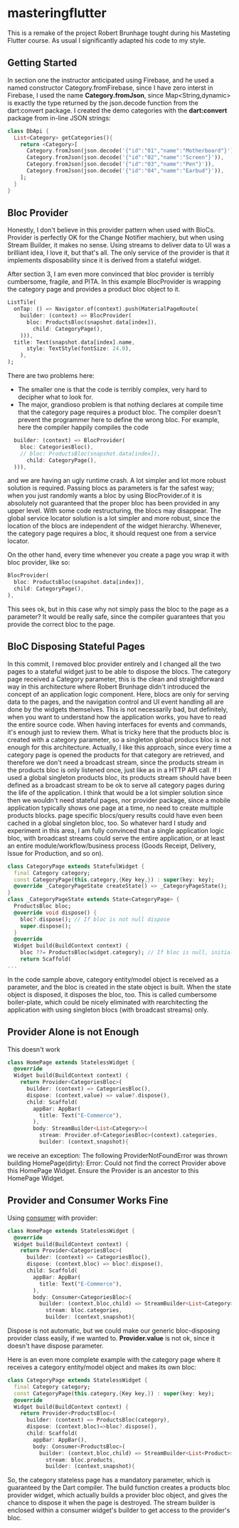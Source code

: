 # masteringflutter

This is a remake of the project Robert Brunhage tought during his Masteting Flutter course. As usual I significantly adapted his code to my style.

## Getting Started

In section one the instructor anticipated using Firebase, and he used a named constructor Category.fromFirebase, since I have zero interst in Firebase, I used the name **Category.fromJson**, since Map<String,dynamic> is exactly the type returned by the json.decode function from the dart:convert package.
I created the demo categories with the **dart:convert** package from in-line JSON strings:
```dart
class DbApi {
  List<Category> getCategories(){
    return <Category>[
      Category.fromJson(json.decode('{"id":"01","name":"Motherboard"}')),
      Category.fromJson(json.decode('{"id":"02","name":"Screen"}')),
      Category.fromJson(json.decode('{"id":"03","name":"Pen"}')),
      Category.fromJson(json.decode('{"id":"04","name":"Earbud"}')),
    ];
  }
}
```

## Bloc Provider
Honestly, I don't believe in this provider pattern when used with BloCs. Provider is perfectly OK for the Change Notifier machiery, but when using Stream Builder, it makes no sense. Using streams to deliver data to UI was a brilliant idea, I love it, but that's all.
The only service of the provider is that it implements disposability since it is derived from a stateful widget.

After section 3, I am even more convinced that bloc provider is terribly cumbersome, fragile, and PITA.
In this example BlocProvider is wrapping the category page and provides 
a product bloc object to it.  
```dart
ListTile(
  onTap: () => Navigator.of(context).push(MaterialPageRoute(
    builder: (context) => BlocProvider(
      bloc: ProductsBloc(snapshot.data[index]),
        child: CategoryPage(),
    ))),
  title: Text(snapshot.data[index].name,
      style: TextStyle(fontSize: 24.0),
    ),
);
```
There are two problems here:
- The smaller one is that the code is terribly complex, very hard to decipher what to look for.
- The major, grandioso problem is that nothing declares at compile time that the category page requires a product bloc. The compiler doesn't prevent the programmer here to define the wrong bloc.
For example, here the compiler happily compiles the code
```dart
  builder: (context) => BlocProvider(
    bloc: CategoriesBloc(),
    // bloc: ProductsBloc(snapshot.data[index]),
      child: CategoryPage(),
  ))),
```
and we are having an ugly runtime crash.
A lot simpler and lot more robust solution is required.
Passing blocs as parameters is far the safest way; when you just randomly wants a bloc by using BlocProvider.of it is absolutely not guaranteed that the proper bloc has been provided in any upper level.
With some code restructuring, the blocs may disappear.
The global service locator solution is a lot simpler and more robust, since the location of the blocs are independent of the widget hierarchy.
Whenever, the category page requires a bloc, it should request one from a service locator.

On the other hand, every time whenever you create a page you wrap it with bloc provider, like so:
```dart
BlocProvider(
  bloc: ProductsBloc(snapshot.data[index]),
  child: CategoryPage(),
),
```
This sees ok, but in this case why not simply pass the bloc to the page as a parameter? It would be really safe, since the compiler guarantees that you provide the correct bloc to the page.

## BloC Disposing Stateful Pages
In this commit, I removed bloc provider entirely and I changed all the two pages to a stateful widget just to be able to dispose the blocs.
The category page received a Category parameter, this is the clean and straightforward way in this architecture where Robert Brunhage didn't introduced the concept of an application logic component.
Here, blocs are only for serving data to the pages, and the navigation control and UI event handling all are done by the widgets themselves.
This is not necessarily bad, but definitely, when you want to understand how the application works, you have to read the entire source code.
When having interfaces for events and commands, it's enough just to review them.
What is tricky here that the products bloc is created with a category parameter, so a singleton global producs bloc is not enough for this architecture. Actually, I like this approach, since every time a category page is opened the products for that category are retrieved, and therefore we don't need a broadcast stream, since the products stream in the products bloc is only listened once, just like as in a HTTP API call. 
If I used a global singleton products bloc, its products stream should have been defined as a broadcast stream to be ok to serve all category pages during the life of the application. 
I think that would be a lot simpler solution since then we wouldn't need stateful pages, nor provider package, since a mobile application typically shows one page at a time, no need to create multiple products blocks. page specific blocs/query results could have even been cached in a global singleton bloc, too.
So whatever hard I study and experiment in this area, I am fully convinced that a single application logic bloc, with broadcast streams could serve the entire application, or at least an entire module/workflow/business process (Goods Receipt, Delivery, Issue for Production, and so on).
```dart
class CategoryPage extends StatefulWidget {
  final Category category;
  const CategoryPage(this.category,{Key key,}) : super(key: key);
  @override _CategoryPageState createState() => _CategoryPageState();
}
class _CategoryPageState extends State<CategoryPage> {
  ProductsBloc bloc;
  @override void dispose() {
    bloc?.dispose(); // If bloc is not null dispose
    super.dispose();
  }
  @override
  Widget build(BuildContext context) {
    bloc ??= ProductsBloc(widget.category); // If bloc is null, initialize it
    return Scaffold(
...      
```
In the code sample above, category entity/model object is received as a parameter, and the bloc is created in the state object is built. When the state object is disposed, it disposes the bloc, too.
This is called cumbersome boiler-plate, which could be nicely eliminated with rearchitecting the application with using singleton blocs (with broadcast streams) only. 

## Provider Alone is not Enough
This doesn't work 
```dart
class HomePage extends StatelessWidget {
  @override
  Widget build(BuildContext context) {
    return Provider<CategoriesBloc>(
      builder: (context) => CategoriesBloc(),
      dispose: (context,value) => value?.dispose(),
      child: Scaffold(
        appBar: AppBar(
          title: Text("E-Commerce"),
        ),
        body: StreamBuilder<List<Category>>(
          stream: Provider.of<CategoriesBloc>(context).categories,
          builder: (context,snapshot){
```
we receive an exception:
The following ProviderNotFoundError was thrown building HomePage(dirty):
Error: Could not find the correct Provider<CategoriesBloc> above this HomePage Widget. Ensure the Provider<CategoriesBloc> is an ancestor to this HomePage Widget.

## Provider and Consumer Works Fine
Using
[consumer](https://flutter.dev/docs/development/data-and-backend/state-mgmt/simple#consumer) with provider:
```dart
class HomePage extends StatelessWidget {
  @override
  Widget build(BuildContext context) {
    return Provider<CategoriesBloc>(
      builder: (context) => CategoriesBloc(),
      dispose: (context,bloc) => bloc?.dispose(),
      child: Scaffold(
        appBar: AppBar(
          title: Text("E-Commerce"),
        ),
        body: Consumer<CategoriesBloc>(
          builder: (context,bloc,child) => StreamBuilder<List<Category>>(
            stream: bloc.categories,
            builder: (context,snapshot){
```
Dispose is not automatic, but we could make our generic bloc-disposing provider class easily, if we wanted to.
**Provider.value** is not ok, since it doesn't have dispose parameter.

Here is an even more complete example with the category page where it receives a category entity/model object and makes its own bloc:
```dart
class CategoryPage extends StatelessWidget {
  final Category category;
  const CategoryPage(this.category,{Key key,}) : super(key: key);
  @override
  Widget build(BuildContext context) {
    return Provider<ProductsBloc>(
      builder: (context) => ProductsBloc(category),
      dispose: (context,bloc)=>bloc?.dispose(),
      child: Scaffold(
        appBar: AppBar(),
        body: Consumer<ProductsBloc>(
          builder: (context,bloc,child) => StreamBuilder<List<Product>>(
            stream: bloc.products,
            builder: (context,snapshot){
``` 
So, the category stateless page has a mandatory parameter, which is guaranteed by the Dart compiler.
The build function creates a products bloc provider widget, which actually builds a provider bloc object, and gives the chance to dispose it when the page is destroyed. The stream builder is enclosed within a consumer widget's builder to get access to the provider's bloc.
